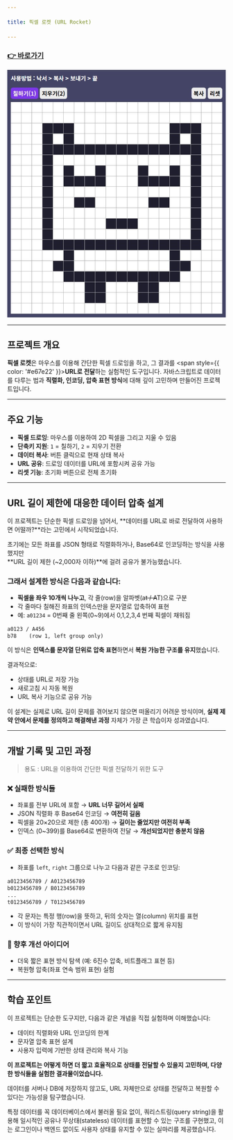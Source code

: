 ```yaml
---

title: 픽셀 로켓 (URL Rocket)

---
```


### [👉 바로가기](https://pukkok.github.io/url-rocket/?pixels=c345C567d35D57e3456789E01234567f3F7g358G257h35678H23457i3I7j367J347k3K7l39L017m3M7n3456789N01234567o5O5p45P56q56789Q012345r78R23s78S23)

![메인화면](/img/labs/url-rocket.JPG)

---

## 프로젝트 개요

**픽셀 로켓**은 마우스를 이용해 간단한 픽셀 드로잉을 하고, 그 결과를 <span style={{ color: '#e67e22' }}><strong>URL로 전달</strong></span>하는 실험적인 도구입니다.
자바스크립트로 데이터를 다루는 법과 **직렬화, 인코딩, 압축 표현 방식**에 대해 깊이 고민하며 만들어진 프로젝트입니다.

---

## 주요 기능

* **픽셀 드로잉**: 마우스를 이용하여 2D 픽셀을 그리고 지울 수 있음
* **단축키 지원**: `1` = 칠하기, `2` = 지우기 전환
* **데이터 복사**: 버튼 클릭으로 현재 상태 복사
* **URL 공유**: 드로잉 데이터를 URL에 포함시켜 공유 가능
* **리셋 기능**: 초기화 버튼으로 전체 초기화

---

## URL 길이 제한에 대응한 데이터 압축 설계

이 프로젝트는 단순한 픽셀 드로잉을 넘어서, **데이터를 URL로 바로 전달하여 사용하면 어떨까?**라는 고민에서 시작되었습니다.

초기에는 모든 좌표를 JSON 형태로 직렬화하거나, Base64로 인코딩하는 방식을 사용했지만 <br/>
**URL 길이 제한 (\~2,000자 이하)**에 걸려 공유가 불가능했습니다.

### 그래서 설계한 방식은 다음과 같습니다:

* **픽셀을 좌우 10개씩 나누고**, 각 줄(row)을 알파벳(a~~t / A~~T)으로 구분
* 각 줄마다 칠해진 좌표의 인덱스만을 문자열로 압축하여 표현
* 예: `a01234` = 0번째 줄 왼쪽(0\~9)에서 0,1,2,3,4 번째 픽셀이 채워짐

```text
a0123 / A456
b78    (row 1, left group only)
```

이 방식은 **인덱스를 문자열 단위로 압축 표현**하면서 **복원 가능한 구조를 유지**했습니다. <br/>

결과적으로:
* 상태를 URL로 저장 가능
* 새로고침 시 자동 복원
* URL 복사 기능으로 공유 가능

이 설계는 실제로 URL 길이 문제를 겪어보지 않으면 떠올리기 어려운 방식이며,
**실제 제약 안에서 문제를 정의하고 해결해낸 과정** 자체가 가장 큰 학습이자 성과였습니다.

---

## 개발 기록 및 고민 과정

> 용도 : URL을 이용하여 간단한 픽셀 전달하기 위한 도구

### ❌ 실패한 방식들

* 좌표를 전부 URL에 포함 → **URL 너무 길어서 실패**
* JSON 직렬화 후 Base64 인코딩 → **여전히 길음**
* 픽셀을 20×20으로 제한 (총 400개) → **길이는 줄었지만 여전히 부족**
* 인덱스 (0\~399)를 Base64로 변환하여 전달 → **개선되었지만 충분치 않음**

### ✅ 최종 선택한 방식

* 좌표를 `left`, `right` 그룹으로 나누고 다음과 같은 구조로 인코딩:

```
a0123456789 / A0123456789
b0123456789 / B0123456789
...
t0123456789 / T0123456789
```

* 각 문자는 특정 행(row)을 뜻하고, 뒤의 숫자는 열(column) 위치를 표현
* 이 방식이 가장 직관적이면서 URL 길이도 상대적으로 짧게 유지됨

### 🧠 향후 개선 아이디어

* 더욱 짧은 표현 방식 탐색 (예: 6진수 압축, 비트플래그 표현 등)
* 복원형 압축(좌표 연속 범위 표현) 실험

---

## 학습 포인트

이 프로젝트는 단순한 도구지만, 다음과 같은 개념을 직접 실험하며 이해했습니다:

* 데이터 직렬화와 URL 인코딩의 한계
* 문자열 압축 표현 설계
* 사용자 입력에 기반한 상태 관리와 복사 기능

**이 프로젝트는 어떻게 하면 더 짧고 효율적으로 상태를 전달할 수 있을지 고민하며, 다양한 방식들을 실험한 결과물이었습니다.**

데이터를 서버나 DB에 저장하지 않고도, URL 자체만으로 상태를 전달하고 복원할 수 있다는 가능성을 탐구했습니다.

특정 데이터를 꼭 데이터베이스에서 불러올 필요 없이, 쿼리스트링(query string)을 활용해 일시적인 공유나 무상태(stateless) 데이터를 표현할 수 있는 구조를 구현했고,
이는 로그인이나 백엔드 없이도 사용자 상태를 유지할 수 있는 실마리를 제공했습니다.


